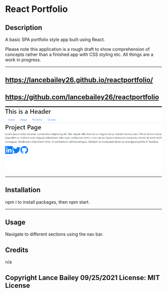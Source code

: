 # React Portfolio

## Description

A basic SPA portfolio style app built using React.

Please note this application is a rough draft to show comprehension of concepts rather than a finished app with CSS styling etc. All things are a work in progress.
  
--- 

## https://lancebailey26.github.io/reactportfolio/

## https://github.com/lancebailey26/reactportfolio

![Screenshot](./public/Screenshot.png)

--- 

## Installation

npm i to install packages, then npm start.

--- 

## Usage

Navigate to different sections using the nav bar.

## Credits

n/a

## Copyright Lance Bailey 09/25/2021 License: MIT License